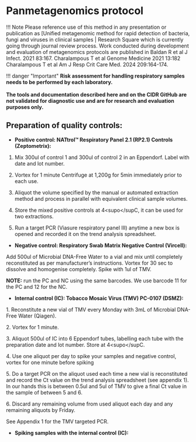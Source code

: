 # Panmetagenomics protocol

!!! Note
    Please reference use of this method in any presentation or publication as [Unified metagenomic method for rapid detection of bacteria, fungi and viruses in clinical samples | Research Square which is currently going through journal review process. Work conducted during development and evaluation of metagenomics protocols are published in Baldan R et al J Infect. 2021 83:167. Charalampous T et al Genome Medicine 2021 13:182  Charalampous T et al Am J Resp Crit Care Med. 2024 209:164-174.

!!! danger "Important"
    **Risk assessment for handling respiratory samples needs to be performed by each laboratory.**
    <br><br>
    **The tools and documentation described here and on the CIDR GitHub are not validated for diagnostic use and are for research and evaluation purposes only.**

## Preparation of quality controls:

- **Positive control: NATtrol™ Respiratory Panel 2.1 (RP2.1) Controls
  (Zeptometrix):**

1.  Mix 300ul of control 1 and 300ul of control 2 in an Eppendorf. Label
    with date and lot number.

2.  Vortex for 1 minute Centrifuge at 1,200g for 5min immediately prior
    to each use.

3.  Aliquot the volume specified by the manual or automated extraction
    method and process in parallel with equivalent clinical sample
    volumes.

4.  Store the mixed positive controls at 4<supo</supC, it can be used
    for two extractions.

5.  Run a target PCR (Viasure respiratory panel III) anytime a new box
    is opened and recorded it on the trend analysis spreadsheet.

- **Negative control: Respiratory Swab Matrix Negative Control
  (Vircell):**

Add 500ul of Microbial DNA-Free Water to a vial and mix until completely
reconstituted as per manufacturer’s instructions. Vortex for 30 sec to
dissolve and homogenise completely. Spike with 1ul of TMV.

**NOTE:** run the PC and NC using the same barcodes. We use barcode 11
for the PC and 12 for the NC.

- **Internal control (IC): Tobacco Mosaic Virus (TMV) PC-0107 (DSMZ):**

 1\. Reconstitute a new vial of TMV every Monday with 3mL of Microbial
 DNA-Free Water (Qiagen).

 2\. Vortex for 1 minute.

 3\. Aliquot 500ul of IC into 6 Eppendorf tubes, labelling each tube
 with the preparation date and lot number. Store at 4<supo</supC.

 4\. Use one aliquot per day to spike your samples and negative
 control, vortex for one minute before spiking

 5\. Do a target PCR on the aliquot used each time a new vial is
 reconstituted and record the Ct value on the trend analysis
 spreadsheet (see appendix 1). In our hands this is between 0.5ul and
 5ul of TMV to give a final Ct value in the sample of between 5 and 6.

 6\. Discard any remaining volume from used aliquot each day and any
 remaining aliquots by Friday.

 See Appendix 1 for the TMV targeted PCR.

- **Spiking samples with the internal control (IC):**

<!-- --

- Spiked the sample with <u1ul of TMV</u is the following samples:

 -Broncho-alveolar lavage (BAL),

 -Non-directed broncho-alveolar lavage (NBL)

-Endotracheal tube (ETT) aspirates

-Sputum.

- Spike with <u0.5ul of TMV</u the following samples:

 -Pleural fluids

 -Nasal throat swabs

**<uSample preparation:</u**

-Respiratory samples validated for this protocol are: BAL, NBL, ETT,
NTS, sputum and pleural fluids.

-Samples processed should be fresh up to four days old storage in the
fridge, older than that it could not be guarantee the RNA virus
detection.

\- Samples are processed in a different way depending on the sample
type.

**1. Sputum and ETT:**

Mucoid samples such as sputum or ETT should be mucolysed before starting
the Human DNA depletion process as follows:

Add approximately 2 mL sputum into a numbered, sterile, plastic
universal container or if 2 mL already in original container then use
this:

1.  Add equal volume (2mL) of mucolytic agent Mucolyse to the sample
    container.

2.  Vortex in the safety cabinet for 30 seconds.

3.  Leave until liquefication at RT.

4.  Gently agitate for a further 15 seconds before to proceed to the
    human DNA depletion

If after mucolysing the sample, this is still mucoid, pipette 500ul of
the sample and mix with 500ul of PBS, vortex well and proceed with the
human DNA depletion.

**<uHuman DNA depletion:</u**

The human DNA depletion is three steps: centrifugation, bead-beating and
endonuclease treatment. However, BAL, NBL and ETT aspirates are
processed in a different way depending on the appearance of the sample.
This is due to the different composition of the sample.

1.  <uFor turbid and mucoid samples</u: the human DNA depletion is
    performed as usual, centrifugation followed by bead-beating and
    endonuclease treatment.

2.  <uTransparent samples with some mucoid debris:</u the
    centrifugation should be spiked and the only bead-beating and
    endonuclease treatment should be performed.

3.  <uFor clear samples with watery appearance:</u the human DNA
    depletion should be avoided and the sample should just be extracted.

<!-- --

1)  **<uCentrifugation:</u**

☐ Vortex the sample

☐Centrifuge 1,200g for 10 min

☐Aliquot 500ul of the supernatant into an Eppendorf tube

 ☐Vortex the TMV aliquot

 ☐Spike 1ul of TMV to the sample and 0.5ul if processing a pleural
 fluid.

 ☐Vortex the sample with the TMV

☐ Procced with bead beating host-depletion step (2.)

2)  **<uBead beating and microbial extraction</u**:

 ☐Add 500ul of the supernatant post centrifugation or 500ul of whole
 sample to the Matrix Lysing D tube (MP biomedicals<supTM</sup) after
 vortexing for 1 minute.

 ☐ Place the matrix tube into the TissueLyser LT (Qiagen). Bead-beat at
 50 osc for 3min. Note: sometimes the sample will become foamy after
 bead-beating, this is ok.

 ☐Transfer 200ul of the bead-beaten sample to a new Eppendorf tube,
 placing the tip at the bottom of the tube to take-up the liquid
 instead of the foam.

 ☐Add 10ul of HL-SAN enzyme (ArticZymes Technology).

 ☐Mix for 10’ at 37⁰C at 1000rpm in the Eppendorf ThermoMixer
 (Eppendorf<supTM</sup).

 **<uNOTE:</u** The HL-SAN is stopped by the Magnapure extraction
 when the instrument adds proteinase k. However, not all the extraction
 instruments/kits add proteinase k. If the extraction instrument/kit
 does not have this step, add the proteinase K manually as followed:

 -Add 10ul of proteinase K to 200ul of the samples previously treated
 with HL-SAN.

 -Vortex for 10 seconds.

 -Incubate at 56⁰C for 10 min at 1000rpm.

 ☐Transfer 200ul to Magnapure 24 (Roche<supTM</sup) for extraction or
 proceed using alternative extraction methods validated in your own
 laboratory.

 ☐ Use total nucleic acid extraction kit 1.1 with pre-set BAL sample
 parameters and 50ul elution volume. Fast pathogen 200 1.1 is used for
 processing \<8 samples and Pathogen 200 3.2 for \=8 samples. Settings
 for other extraction robots will need to be established in user
 laboratories.

**Microbial nucleic acid processing and PCR amplification**

1.  **<uRT-dsDNA:</u**

 ☐ Transfer 16ul of the 50ul extract (from Magnapure) to a PCR tube and
 add 4ul LunaScript® RT SuperMix. Mix by flicking the tube and briefly
 spinning down in a small bench top Eppendorf centrifuge

 <u☐</u Place the tube in the thermocycler and incubate at 25⁰C for 2
 minutes, 55⁰C for 10 minutes, 95⁰C for 1 minute

 ☐ Prepare the master mix for the double strand synthesis using the
 Sequenase Version 2.0 DNA Polymerase

| **dsDNA synthesis**       | **Volume** | **x ­­­­\_\_\_\_\_ samples** |
|---------------------------|------------|--------------------------|
| 5× Sequenase Buffer       | 2ul        |                          |
| Microbial DNA-Free Water  | 7.7ul      |                          |
| Sequenase Dilution Buffer | 0.9ul      |                          |
| Enzyme                    | 0.6ul      |                          |
| Total volume              |            |                          |

 ☐ Add 11.2 ul of the master mix to the 20 ul of product post RT step.
 Mix by flicking the tube and briefly spin down.

 ☐ Place the tube in the thermocycler. Incubation at 37⁰C for 8
 minutes.

 ☐ Prepare stock of 70% (700ul absolute ethanol+ 300ul of Microbial
 DNA-free water for 1mL) ethanol in Microbial DNA-Free Water.

 ☐ Add 45ul of resuspended AMPure XP Beads (AXP) into a new Eppendorf
 tube for each sample.

 ☐ Add all of the product post dsDNA synthesis (31.2ul) into the
 Eppendorf tube containing the beads, mix well by flicking the tube and
 incubate at room temperature for 5 minutes.

 ☐ Briefly spin down the samples and pellet the beads on a magnet until
 the eluate is clear and colourless. Keep the tubes on the magnet and
 discard the supernatant.

 ☐ Keep the tubes on the magnet and wash the beads with 200 µl of
 freshly prepared 70% ethanol without disturbing the pellet. Remove the
 ethanol using a pipette and discard.

 ☐ Repeat the previous step.

 ☐ Briefly spin down and place the tubes back on the magnet. Pipette
 off any residual ethanol with the 10p pipette. Allow to dry for 30
 seconds, but do not dry the pellet to the point of cracking.

 ☐ Remove the tubes from the magnetic rack and resuspend the pellet in
 12ul the Microbial DNA free water. Spin down and incubate for 2
 minutes at RT.

 ☐ Pellet the beads on a magnet until the eluate is clear and
 colourless.

 ☐Remove and retain 10 µl of eluate for each sample into clean 1.5 ml
 Eppendorf DNA LoBind tubes, individually.

 **NOTE:** the sample can be store at -80°C after the RT or dsDNA step

2.  **<uLibrary preparation Rapid PCR Barcoding Kit (SQK-RPB004) Oxford
    Nanopore:</u**

☐ Add 3 ul of the previous product (dsDNA) to a new PCR tube.

 ☐ Add 1 ul of FRM (from ONT) into the previous Eppendorf, mix by
 flicking the tube and briefly spin down.

 ☐ Place the tube in the thermocycler and incubate at 30⁰ for 1 minute
 and then 80⁰C for 1 minute.

 ☐ Prepare the master mix for the PCR, adding 20ul of water and 25ul of
 LongAmp Taq 2X Master Mix per sample and 1ul of the barcode primers to
 4 ul of the product obtained after the FRM step.

 ☐ Mix by flicking the tube and briefly spin down.

 ☐ Place in the thermocycler. Incubate @ 95⁰ 3’, (95⁰ 15’’, 56⁰ 15’’,
 65⁰ 4’) x30, 65⁰ 4’

3.  **<uPost PCR:</u**

 ☐ Perform Qubit™ 1X dsDNA High Sensitivity (HS) on the PCR products as
 the manufacturer’s instructions.

| **Sample number** | **Barcode** | **Qbit concentration (ng/ul)** | **Volume (ul) to be added to the pool** |
|----|----|----|----|
|  |  |  |  |
|  |  |  |  |
|  |  |  |  |
|  |  |  |  |
|  |  |  |  |
|  |  |  |  |
|  |  |  |  |
|  |  |  |  |

 <u☐</u Pool samples as follows:

 Based on the qubit readings, prioritize samples with a qubit reading
 below 1 ng/µL. For these samples, normalize the qubit concentration of
 your PCR products to 100 ng/µL.

 n=sample

 e.g. 100/(n)0.6= 166.67 add the total volume of PCR product.

 <u☐</u Clean up 1:1: Add the same volume of resuspended AMPure XP
 Beads (AXP) as the pool volume to the pool sample

 ☐ Mix well by flicking the tube, incubate for 5 minutes in the Hula
 mixer (rotor mixer) at room temperature

 ☐ Briefly spin down the samples and pellet the beads on a magnet until
 the eluate is clear and colourless. Keep the tubes on the magnet and
 discard the supernatant.

 ☐ Keep the tubes on the magnet and wash the beads with 200 µl of
 freshly prepared 70% ethanol without disturbing the pellet. Remove the
 ethanol using a pipette and discard.

 ☐ Repeat the previous step.

 ☐ Briefly spin down and place the tubes back on the magnet. Pipette
 off any residual ethanol with the 10p pipette. Allow to dry for 30
 seconds, but do not dry the pellet to the point of cracking.

 ☐ Remove the tubes from the magnetic rack and resuspend the pellet in
 15 µl Microbial DNA-Free Trish buffer. Spin down and incubate for 2
 minutes at RT.

 ☐ Pellet the beads on a magnet until the eluate is clear and
 colourless.

 ☐Remove and retain 10 µl of eluate into clean 1.5 ml Eppendorf DNA
 LoBind tubes, individually.

 ☐ Add RAP 1ul to 10ul of template, mix gently by flicking the tube,
 spin down and incubate at RT for 5 minutes.

 ☐ Add 25.5ul of LB

 ☐ Add 34 of SQB

 ☐ Add 4.5ul water

 ☐ Mix gently pipetting up and down

4.  **<uFlowcell loading:</u**

 ☐ Thaw FLB and FLT at RT if not thawed from before

 ☐ Add 30ul of FLT (vortex before by pipetting) to a FLB (vortex before
 by pipetting).

 ☐ Mix by vortex.

 ☐ Open the GridION device lid and slide the flow cell under the clip.
 Press down firmly on the flow cell to ensure correct thermal and
 electrical contact.

 ☐ Slide the flow cell priming port cover clockwise to open the priming
 port.

 ☐ After opening the priming port, check for a small air bubble under
 the cover. Draw back a small volume to remove any bubbles: 1.

 ☐ Set a P1000 pipette to 200 µl 2. Insert the tip into the priming
 port 3.

 ☐ Turn the wheel until the dial shows 220-230 ul, to draw back 20-30
 ul, or until you can see a small volume of buffer entering the pipette
 tip Note: Visually check that there is continuous buffer from the
 priming port across the sensor array.

 ☐ Load 800 µl of the priming mix into the flow cell via the priming
 port, avoiding the introduction of air bubbles. Wait for five minutes.

 ☐ Gently lift the SpotON sample port cover to make the SpotON sample
 port accessible.

 ☐ Load 200 µl of the priming mix into the flow cell priming port (not
 the SpotON sample port), avoiding the introduction of air bubbles.

 ☐ Mix the prepared library gently by pipetting up and down just prior
 to loading.

 ☐ Add 75 μl of the prepared library to the flow cell via the SpotON
 sample port in a dropwise fashion. Ensure each drop flows into the
 port before adding the next.

 ☐ Gently replace the SpotON sample port cover, making sure the bung
 enters the SpotON port, close the priming port and replace the MinION
 or GridION device lid.

5.  **<uGridION settings:</u**

1\. Select the position of your flow cell on MinKNOW.

2\. Type your experiment name and sample ID.

3\. Continue to kit selection and select Rapid PCR barcoding kit SQK
-RPB004.

4\. Continue to run options and change to 24hr.

5\. Continue to analysis and edit options and select barcode both ends
and mid read barcode filtering.

6\. Continue to output and unselect fast 5 and edit FastQ to 100 reads
per file.

6.  **<uBioinformatic pipeline and reporting</u**

 Curated bioinformatic pipeline will generate automatic reports at 30
 minutes (for organism identification) and 2 hours (for AMR
 determinants). 16-24 hours reports can be generated manually for SNP
 typing and genomic alignment.

 Bioinformatic pipelines used for this SOP is based on the published
 pipeline (Charalampous T et al A**m J Resp Crit Care Med**. 2024
 209:164-174). Further details available on request.

**Appendix 1.**

**qPCR for the TMV**

The RT step is performed using the LunaScript master mix explained
previously in the section 3.

**-Master mix:**

| **Reagent **          | **Volumen **  | **X\_\_\_samples** |
|-----------------------|:-------------:|--------------------|
| Fast Syber-green      |     10ul      |                    |
| Primer Forward (10uM) |      1ul      |                    |
| Primer Reverse (10uM) |      1ul      |                    |
| DNAse-free water      |      3ul      |                    |
| Template (cDNA)       |      5ul      |                    |
| **Total**             |               |                    |

1 cycle at 95°C for 20 s, 40 cycles at 95°C for 1 s, 40 cycles at 60°C
for 20 s, 1 cycle at 95°C for 15 s, 1 cycle at 60°C for 1 min, and 1
cycle at 95°C for 15 s 

Ellis MD, Hoak JM, Ellis BW, Brown JA, Sit TL, Wilkinson CA, Reed TD,
Welbaum GE. Quantitative Real-Time PCR Analysis of Individual Flue-Cured
Tobacco Seeds and Seedlings Reveals Seed Transmission of Tobacco Mosaic
Virus. Phytopathology. 2020 Jan;110(1):194-205. doi:
10.1094/PHYTO-06-19-0201-FI. Epub 2019 Nov 18. PMID: 31502520.

**Appendix 2. Sample processing sheet.**

| **Run name** | **Date** |
|:------------:|:--------:|
|              |          |

| **Sample number** | **Sample lab number** | **Sample type** | **McFarland** | **Centrifugation (Y/N)** | **Volume of TMV spiked** | **Barcode** |
|----|----|----|----|----|----|----|
|  |  |  |  |  |  |  |
|  |  |  |  |  |  |  |
|  |  |  |  |  |  |  |
|  |  |  |  |  |  |  |
|  |  |  |  |  |  |  |
|  |  |  |  |  |  |  |
|  |  |  |  |  |  |  |
|  |  |  |  |  |  |  |



<table>
<colgroup>
<col style="width: 30%" />
<col style="width: 18%" />
<col style="width: 11%" />
<col style="width: 20%" />
<col style="width: 18%" />
</colgroup>
<thead>
<tr>
<th style="text-align: center;"><strong>Reagent</strong></th>
<th style="text-align: center;"><strong>Company</strong></th>
<th style="text-align: center;"><strong>Lot</strong></th>
<th style="text-align: center;"><strong>Expiry date/received
date</strong></th>
<th style="text-align: center;"><strong>Extraction day</strong></th>
</tr>
</thead>
<tbody>
<tr>
<td>Lysis Matrix D 2mL Tube</td>
<td>MP Biomedicals</td>
<td></td>
<td></td>
<td></td>
</tr>
<tr>
<td>HL-SAN enzyme</td>
<td>ArcticZymes Technolo</td>
<td></td>
<td></td>
<td></td>
</tr>
<tr>
<td>LunaScript® RT SuperMix Kit (E3010)</td>
<td>New England Biolabs</td>
<td></td>
<td></td>
<td></td>
</tr>
<tr>
<td>Sequenase Version 2.0 DNA Polymerase</td>
<td>ThermoFisher Scientific</td>
<td></td>
<td></td>
<td></td>
</tr>
<tr>
<td>LongAmp® Taq 2X Master Mix</td>
<td>New England Biolabs</td>
<td></td>
<td></td>
<td></td>
</tr>
<tr>
<td>Rapid barcoding Kit SQK-RPB004</td>
<td>Oxford Nanopore Thechnology</td>
<td></td>
<td></td>
<td></td>
</tr>
<tr>
<td>AMPure XP Beads</td>
<td>BeckmanCoulter</td>
<td></td>
<td></td>
<td></td>
</tr>
<tr>
<td>Qubit™ 1X dsDNA High Sensitivity (HS) (Q33230)</td>
<td>ThermoFisher Scientific</td>
<td></td>
<td></td>
<td></td>
</tr>
<tr>
<td>NATtrol™ Respiratory Panel 2.1 (RP2.1) Controls</td>
<td>Zeptometrix</td>
<td></td>
<td></td>
<td></td>
</tr>
<tr>
<td>Viasure respiratory panel III (PCR for PC)</td>
<td>Pro-labs</td>
<td></td>
<td></td>
<td></td>
</tr>
<tr>
<td>Tobacco mosaic virus (PC-0107)</td>
<td>DSMZ</td>
<td></td>
<td></td>
<td></td>
</tr>
<tr>
<td><p>TMV primers:</p>
<p>TMV_fwd_aps</p>
<p>-Catalog number: 10336022</p>
<p>GGATATGTCTAAGTCTGTTGC</p>
<p>10629186 Nucleotides (25 nmole)</p>
<p>11732013 Desalted574910 W7149 (E12)</p>
<p>TMV_fwd_aps</p>
<p>574910 W7149 (F01)</p>
<p>3 TMV_rvr_aps</p>
<p>TMV_rvr_aps</p>
<p>-Catalog number: 10336022</p>
<p>CAGACAACTCGGGTGCG</p>
<p>10629186 Nucleotides (25 nmole)</p>
<p>11732013 Desalted</p></td>
<td>Invitrogen</td>
<td></td>
<td></td>
<td></td>
</tr>
<tr>
<td>Fast SYBR™ Green Master Mix</td>
<td>Applied Biosystem</td>
<td></td>
<td></td>
<td></td>
</tr>
<tr>
<td>Microbial DNA-Free Water (ID: 338132) Qiagen</td>
<td>ThermoFisher Scientific</td>
<td></td>
<td></td>
<td></td>
</tr>
<tr>
<td>RESPIRATORY SWAB MATRIX NEGATIVE CONTROL</td>
<td>Vircell</td>
<td></td>
<td></td>
<td></td>
</tr>
<tr>
<td>Ethanol</td>
<td></td>
<td></td>
<td></td>
<td></td>
</tr>
<tr>
<td>Elution buffer</td>
<td>ONT</td>
<td></td>
<td></td>
<td></td>
</tr>
</tbody>
</table>

| **Equipment**                 | **Company**             |
|-------------------------------|-------------------------|
| TissueLyser LT                | Qiagen                  |
| Thermocycler for the lib prep |                         |
| Real-time PCR for TMV and PC  | Quantstudio 7           |
| Eppendorf ThermoMixer         | Eppendorf               |
| Qubit 4 Fluorometer           | ThermoFisher Scientific |
